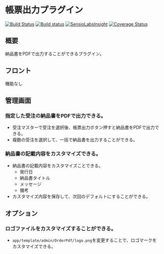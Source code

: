 # 帳票出力プラグイン
[![Build Status](https://travis-ci.org/eccubevn/order-pdf-plugin.svg?branch=order-pdf-renew)](https://travis-ci.org/eccubevn/order-pdf-plugin)
[![Build status](https://ci.appveyor.com/api/projects/status/f4pdw9riykju7xlf/branch/order-pdf-renew?svg=true)](https://ci.appveyor.com/project/lqdung-lockon/order-pdf-plugin/branch/order-pdf-renew)
[![SensioLabsInsight](https://insight.sensiolabs.com/projects/373cb7b3-9b1d-405e-b9a4-f6a90e97ddc2/mini.png)](https://insight.sensiolabs.com/projects/373cb7b3-9b1d-405e-b9a4-f6a90e97ddc2)
[![Coverage Status](https://coveralls.io/repos/github/eccubevn/order-pdf-plugin/badge.svg?branch=order-pdf-renew)](https://coveralls.io/github/eccubevn/order-pdf-plugin?branch=order-pdf-renew)

## 概要
納品書をPDFで出力することができるプラグイン。 

## フロント
機能なし

## 管理画面
### 指定した受注の納品書をPDFで出力できる。
- 受注マスターで受注を選択後、帳票出力ボタン押すと納品書をPDFで出力できる。
- 複数の受注を選択して、一括で納品書を出力することができる。

### 納品書の記載内容をカスタマイズできる。
- 納品書の記載内容をカスタマイズことできる。
    - 発行日
    - 納品書タイトル
    - メッセージ
    - 備考
- カスタマイズ内容を保存して、次回のデフォルトにすることができる。

## オプション
### ロゴファイルをカスタマイズすることができる。
- `app/template/admin/OrderPdf/logo.png`を変更することで、ロゴマークをカスタマイズできる。